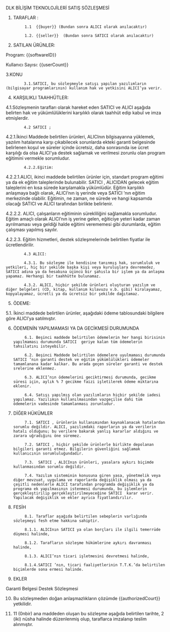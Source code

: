 DLK BİLİŞİM TEKNOLOJİLERİ SATIŞ SÖZLEŞMESİ


1. TARAFLAR :

            1.1  {{buyer}} (Bundan sonra ALICI olarak anılacaktır)

            1.2. {{seller}}  (Bundan sonra SATICI olarak anılacaktır)

2. SATILAN ÜRÜNLER:

Program: {{softwareID}}          

Kullanıcı Sayısı: {{userCount}} 

3.KONU

            3.1.SATICI, bu sözleşmeyle satışı yapılan yazılımların (bilgisayar programlarının) kullanım hak ve yetkisini ALICI’ya verir.


4. KARŞILIKLI TAAHHÜTLER:

4.1.Sözleşmenin tarafları olarak hareket eden SATICI  ve ALICI aşağıda belirten hak ve yükümlülüklerini karşılıklı olarak taahhüt edip kabul ve imza etmişlerdir.

            4.2 SATICI ;

4.2.1.İkinci Maddede belirtilen ürünleri, ALICInın bilgisayarına yüklemek, yazılım hatalarına karşı çıkabilecek sorunlarda ekteki garanti belgesinde belirlenen koşul ve süreler içinde ücretsiz, daha sonrasında ise ücret karşılığı da olsa ALICI'ya destek sağlamak ve verilmesi zorunlu olan program eğitimini vermekle sorumludur.

            4.2.2.Eğitim:

4.2.2.1.ALICI, ikinci maddede belirtilen ürünler için, standart program eğitimi ya da ek eğitim taleplerinde bulunabilir. SATICI , ALICIDAN gelecek eğitim taleplerini en kısa sürede karşılamakla yükümlüdür.  Eğitim karşılıklı anlaşmaya bağlı olarak, ALICI’nın iş yerinde veya SATICI ’nın eğitim merkezinde olabilir. Eğitimin, ne zaman, ne sürede ve hangi kapsamda olacağı SATICI ve ALICI tarafından birlikte belirlenir.

4.2.2.2. ALICI, çalışanların eğitiminin sürekliliğini sağlamakla sorumludur. Eğitim amaçlı olarak ALICI’nın iş yerine gelen, eğiticiye yeteri kadar zaman ayrılmaması veya geldiği halde eğitimi verememesi gibi durumlarda, eğitim çalışması yapılmış sayılır.

4.2.2.3. Eğitim hizmetleri, destek sözleşmelerinde belirtilen fiyatlar ile ücretlendirilir.


            4.3 ALICI:

            4.3.1. Bu sözleşme ile kendisine tanınmış hak, sorumluluk ve yetkileri, hiç bir şekilde başka kişi veya kuruluşlara devremedez. SATICI adına ya da hesabına üçüncü bir şahısla bir işlem ya da anlaşma yapamaz. Herhangi bir taahhütte bulunamaz.

            4.3.2. ALICI, hiçbir şekilde ürünleri oluşturan yazılım ve diğer belgeleri (CD, kitap, kullanım kılavuzu v.b. gibi) kiralayamaz, kopyalayamaz, ücretli ya da ücretsiz bir şekilde dağıtamaz.

 

5. ÖDEME:

5.1. İkinci maddede belirtilen ürünler, aşağıdaki ödeme tablosundaki bilgilere göre ALICI’ya satılmıştır.

6. ÖDEMENİN YAPILMAMASI YA DA GECİKMESİ DURUMUNDA

            6.1. Beşinci maddede belirtilen ödemelerin her hangi birisinin yapılmaması durumunda SATICI  geriye kalan tüm ödemelerin tahsilatını isteyebilir.

            6.2. Beşinci Maddede belirtilen ödemelere uyulmaması durumunda SATICI ’nın garanti destek ve eğitim yükümlülükleri ödemeler tamamlanana kadar kalkar. Bu arada geçen süreler garanti ve destek srelerine eklenmez.

            6.3. ALICI’nın ödemelerini geciktirmesi durumunda, gecikme süresi için, aylık % 7 gecikme faizi işletilerek ödeme miktarına eklenir.

            6.4. Satışı yapılmış olan yazılımların hiçbir şekilde iadesi yapılamaz. Yazılımın kullanılmasından vazgeçilse dahi tüm ödemelerin vadesinde tamamlanması zorunludur.

 

7. DİĞER HÜKÜMLER

            7.1. SATICI , ürünlerin kullanımından kaynaklanacak hatalardan sorumlu değildir. ALICI, yazılımdaki raporların ya da verilerin hatalı olduğunu; bu verilere bakarak yanlış kararlar aldığını ve zarara uğradığını öne süremez.

            7.2. SATICI , hiçbir şekilde ürünlerle birlikte depolanan bilgileri garanti etmez. Bilgilerin güvenliğini sağlamak kullanıcının sorumluluğundadır.

            7.3.  SATICI , ALICInın ürünleri, yasalara aykırı biçimde kullanmasından sorumlu değildir.

            7.4. Yazılım sisteminin konusuna giren yasa, yönetmelik veya diğer mevzuat, uygulama ve raporlarda değişiklik olması ya da çeşitli nedenlerle ALICI tarafından programda değişiklik ya da programa ek yapılmasının istenmesi durumunda, bu işlemlerin gerçekleştirilip gerçekleştirilmeyeceğine SATICI  karar verir.  Yapılacak değişiklik ve ekler ayrıca fiyatlandırılır.

 

8. FESİH

            8.1. Taraflar aşağıda belirtilen sebeplerin varlığında sözleşmeyi fesh etme hakkına sahiptir.

            8.1.1. ALICInın SATICI ya olan borçları ile ilgili temerrüde düşmesi halinde,

            8.1.2. Tarafların sözleşme hükümlerine aykırı davranması halinde,

            8.1.3. ALICI’nın ticari işletmesini devretmesi halinde,

            8.1.4.SATICI ’nın, ticari faaliyetlerinin T.T.K.’da belirtilen biçimlerde sona ermesi halinde.

 

9. EKLER

Garanti Belgesi
Destek Sözleşmesi
 

10. Bu sözleşmeden doğan anlaşmazlıkların çözümde {{authorizedCourt}} yetkilidir.

 

11. 11 (0nbir) ana maddeden oluşan bu sözleşme aşağıda belirtilen tarihte, 2 (iki) nüsha halinde düzenlenmiş olup, taraflarca imzalanıp teslim alınmıştır.

 

 

